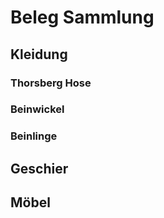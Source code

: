 # Beleg Sammlung

## Kleidung

### Thorsberg Hose

### Beinwickel

### Beinlinge

## Geschier

## Möbel
